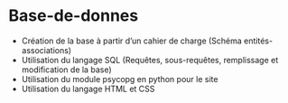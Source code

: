 # Base-de-donnes
- Création de la base à partir d’un cahier de charge (Schéma entités-associations)
- Utilisation du langage SQL (Requêtes, sous-requêtes, remplissage et modification
de la base)
- Utilisation du module psycopg en python pour le site
- Utilisation du langage HTML et CSS
